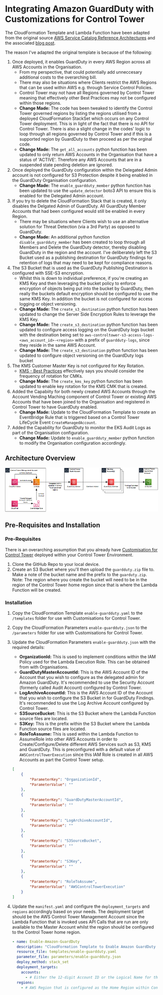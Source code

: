 # Integrating Amazon GuardDuty with Customizations for Control Tower 

The CloudFormation Template and Lambda Function have been adapted from the original source [AWS Service Catalog Reference Architectures](https://s3.amazonaws.com/aws-service-catalog-reference-architectures/security/guardduty/deploy_guardduty.yml) and the associated [blog post](https://aws.amazon.com/blogs/mt/automating-amazon-guardduty-deployment-in-aws-control-tower/).

The reason I've adapted the original template is because of the following:
1.  Once deployed, it enables GuardDuty in every AWS Region across all AWS Accounts in the Organisation. 
    * From my perspective, that could potentially add unneccesary additional costs to the overarching bill.
    * There may also be situations where Clients restrict the AWS Regions that can be used within AWS e.g. through Service Control Policies. 
    * Control Tower may not have all Regions governed by Control Tower meaning that effectively other Best Practices may not be configured within those regions. 
    * **Change Made:** The code has been tweaked to identify the Control Tower governed regions by listing the regions utilised from a deployed CloudFormation StackSet which occurs on any Control Tower deployment.  This is in light of the fact that there is no API for Control Tower.  There is also a slight change in the codes' logic to loop through all regions governed by Control Tower and if this is a supported region by GuardDuty to then proceed as per the orginal code. 
    * **Change Made:** The `get_all_accounts` python function has been updated to only return AWS Accounts in the Organisation that have a status of 'ACTIVE'. Therefore any AWS Accounts that are in a suspended state pending deletion are ignored.
2.  Once deployed the GuardDuty configuration within the Delegated Admin account is not configured for S3 Protection despite it being enabled in the GuardDuty Organisation configuration.
    * **Change Made:** The `enable_guardduty_member` python function has been updated to use the `update_detector` boto3 API to ensure this is enabled for the Delegated Admin account.
3.  If you try to delete the CloudFormation Stack that is created, it only disables the Delgated Admin of GuardDuty. All GuardDuty Member Accounts that had been configured would still be enabled in every Region.
    * There may be situations where Clients wish to use an alternative solution for Threat Detection (via a 3rd Party) as opposed to GuardDuty.
    * **Change Made:** An additional python function `disable_guardduty_member` has been created to loop through all Members and Delete the GuardDuty detector, thereby disabling GuardDuty in the region and the account. I've deliberately left the S3 Bucket used as a publishing destination for GuardDuty findings for retention of logs that may need to be kept for compliance reasons.
4. The S3 Bucket that is used as the GuardDuty Publishing Destination is configured with SSE-S3 encryption.
    * Whilst this is down to individual preference, if you're creating an KMS Key and then leveraging the bucket policy to enforce encryption of objects being put into the bucket by GuardDuty, then really the buckets default encryption should be configured to use the same KMS Key. In addition the bucket is not configured for access logging or object versioning.
    * **Change Made:** The `create_s3_destination` python function has been updated to change the Server Side Encryption Rules to leverage the KMS Key.
    * **Change Made:** The `create_s3_destination` python function has been updated to configure access logging on the GuardDuty logs bucket with the destination being set to `aws-controltower-s3-access-logs-<aws_account_id>-<region>` with a prefix of `guardduty-logs`, since they reside in the same AWS Account.
    * **Change Made:** The `create_s3_destination` python function has been updated to configure object versioning on the GuardDuty logs bucket
5.  The KMS Customer Master Key is not configured for Key Rotation.
    * [KMS - Best Practices](https://d1.awsstatic.com/whitepapers/aws-kms-best-practices.pdf) effectively says you should consider the frequency of rotation for CMKs.
    * **Change Made:** The `create_kms_key` python function has been updated to enable key rotation for the KMS CMK that is created.
6.  Added the Capabiity for both newly created AWS Accounts through the Account Vending Maching component of Control Tower or existing AWS Accounts that have been joined to the Organisation and registered in Control Tower to have GuardDuty enabled.
    * **Change Made:** Update to the CloudFormation Template to create an EventBridge Rule that is triggered based on a Control Tower LifeCycle Event `CreateManagedAccount`.
7.  Added the Capability for GuardDuty to monitor the EKS Audit Logs as part of the Organisation configuration.
    * **Change Made:** Update to `enable_guardduty_member` python function to modify the Organisation configuration accordingly.

## Architecture Overview

![alt](./diagrams/aws-guardduty.png)

## Pre-Requisites and Installation

### Pre-Requisites

There is an overarching assumption that you already have [Customisation for Control Tower](https://aws.amazon.com/solutions/implementations/customizations-for-aws-control-tower/) deployed within your Control Tower Environment.

1.  Clone the GitHub Repo to your local device.
2.  Create an S3 Bucket where you'll then upload the `guardduty.zip` file to. Make a note of the bucket name and the prefix to the `guarduty.zip`. Note: The region where you create the bucket will need to be in the region of the Control Tower home region since that is where the Lambda Function will be created.

### Installation

1.  Copy the CloudFormation Template `enable-guardduty.yaml` to the `/templates` folder for use with Customisations for Control Tower.
2.  Copy the CloudFormation Parameters `enable-guardduty.json` to the `/parameters` folder for use with Customisations for Control Tower.
3.  Update the CloudFormation Parameters `enable-guardduty.json` with the required details:
    * **OrganizationId:** This is used to implement conditions within the IAM Policy used for the Lambda Execution Role. This can be obtained from with Organisations.
    * **GuardDutyMasterAccountId:** This is the AWS Account ID of the Account that you wish to configure as the delegated admin for Amazon GuardDuty.  It's recommended to use the Security Account (formerly called Audit Account) configured by Control Tower.
    * **LogArchiveAccountId:** This is the AWS Account ID of the Account that you wish to configure the S3 Bucket in for GuardDuty Findings.  It's recommended to use the Log Archive Account configured by Control Tower.
    * **S3SourceBucket:** This is the S3 Bucket where the Lambda Function source files are located.
    * **S3Key:** This is the prefix within the S3 Bucket where the Lambda Function source files are located. 
    * **RoleToAssume:** This is used within the Lambda Function to AssumeRole into other AWS Accounts in order to Create/Configure/Delete different AWS Services such as S3, KMS and GuardDuty.  This is preconfigured with a default value of `AWSControlTowerExecution` since this IAM Role is created in all AWS Accounts as part the Control Tower setup.

    ```json
    [
        {
            "ParameterKey": "OrganizationId",
            "ParameterValue": ""
        },
        {
            "ParameterKey": "GuardDutyMasterAccountId",
            "ParameterValue": ""
        },
        {
            "ParameterKey": "LogArchiveAccountId",
            "ParameterValue": ""
        },
        {
            "ParameterKey": "S3SourceBucket",
            "ParameterValue": ""
        },
        {
            "ParameterKey": "S3Key",
            "ParameterValue": ""
        },
        {
            "ParameterKey": "RoleToAssume",
            "ParameterValue": "AWSControlTowerExecution"
        }
    ]
    ```

4.  Update the `manifest.yaml` and configure the `deployment_targets` and `regions` accordingly based on your needs. The deployment target should be the AWS Control Tower Management Account since the Lambda Function that is invoked uses API Calls that are run are only available to the Master Account whilst the region should be configured to the Control Tower home region.

    ```yaml 
    - name: Enable-Amazon-GuardDuty
      description: "CloudFormation Template to Enable Amazon GuardDuty for the Organization"
      resource_file: templates/enable-guardduty.yaml
      parameter_file: parameters/enable-guardduty.json
      deploy_method: stack_set
      deployment_targets:
        accounts:
          - # Either the 12-digit Account ID or the Logical Name for the Control Tower Management Account
      regions:
        - # AWS Region that is configured as the Home Region within Control Tower
    ```